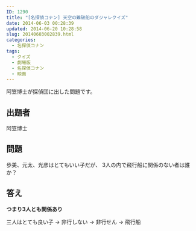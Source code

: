 ```yaml
---
ID: 1290
title: "[名探偵コナン] 天空の難破船のダジャレクイズ"
date: 2014-06-03 00:28:39
updated: 2014-06-20 10:28:58
slug: 20140603002839.html
categories:
  - 名探偵コナン
tags:
  - クイズ
  - 劇場版
  - 名探偵コナン
  - 映画
---
```


阿笠博士が探偵団に出した問題です。

<!--more-->
<h2>出題者</h2>
阿笠博士

<h2>問題</h2>
歩美、元太、光彦はとてもいい子だが、
3人の内で飛行船に関係のない者は誰か？

<h2>答え</h2>
<strong>つまり3人とも関係あり</strong>

三人はとても良い子 → 非行しない → 非行せん → 飛行船
